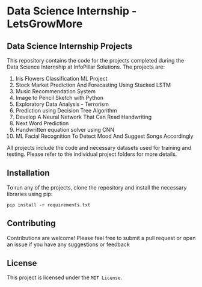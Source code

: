 # Data Science Internship - LetsGrowMore

## Data Science Internship Projects

This repository contains the code for the projects completed during the Data Science Internship at InfoPillar Solutions. The projects are:

<ol>
  <li> Iris Flowers Classification ML Project </li>
  
  <li> Stock Market Prediction And Forecasting Using Stacked LSTM </li>
  
  <li> Music Recommendation System </li>
 
  <li> Image to Pencil Sketch with Python </li>

  <li> Exploratory Data Analysis - Terrorism </li>
 
  <li> Prediction using Decision Tree Algorithm </li>
 
  <li> Develop A Neural Network That Can Read Handwriting </li>
  
  <li> Next Word Prediction </li>
  
  <li> Handwritten equation solver using CNN </li>
  
  <li> ML Facial Recognition To Detect Mood And Suggest Songs Accordingly </li>
  
 </ol>
  

All projects include the code and necessary datasets used for training and testing. Please refer to the individual project folders for more details.



## Installation
To run any of the projects, clone the repository and install the necessary libraries using pip:
```
pip install -r requirements.txt
```


## Contributing
Contributions are welcome! Please feel free to submit a pull request or open an issue if you have any suggestions or feedback


## License
This project is licensed under the `MIT License`.

